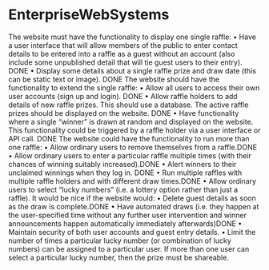 # EnterpriseWebSystems
The website must have the functionality to display one single raffle:
    • Have a user interface that will allow members of the public to enter contact details to be entered into a raffle as a guest without an account (also include some unpublished detail that will tie guest users to their entry). DONE
    • Display some details about a single raffle prize and draw date (this can be static text or image). DONE
The website should have the functionality to extend the single raffle:
    • Allow all users to access their own user accounts (sign up and login). DONE
    • Allow raffle holders to add details of new raffle prizes. This should use a database. The active raffle prizes should be displayed on the website. DONE
    • Have functionality where a single “winner” is drawn at random and displayed on the website. This functionality could be triggered by a raffle holder via a user interface or API call. DONE
The website could have the functionality to run more than one raffle:
    • Allow ordinary users to remove themselves from a raffle.DONE
    • Allow ordinary users to enter a particular raffle multiple times (with their chances of winning suitably increased).DONE
    • Alert winners to their unclaimed winnings when they log in. DONE
    • Run multiple raffles with multiple raffle holders and with different draw times.DONE
    • Allow ordinary users to select “lucky numbers” (i.e. a lottery option rather than just a raffle).
It would be nice if the website would:
    • Delete guest details as soon as the draw is complete.DONE
    • Have automated draws (i.e. they happen at the user-specified time without any further user intervention and winner announcements happen automatically immediately afterwards)DONE
    • Maintain security of both user accounts and guest entry details.
    • Limit the number of times a particular lucky number (or combination of lucky numbers) can be assigned to a particular user. If more than one user can select a particular lucky number, then the prize must be shareable.
